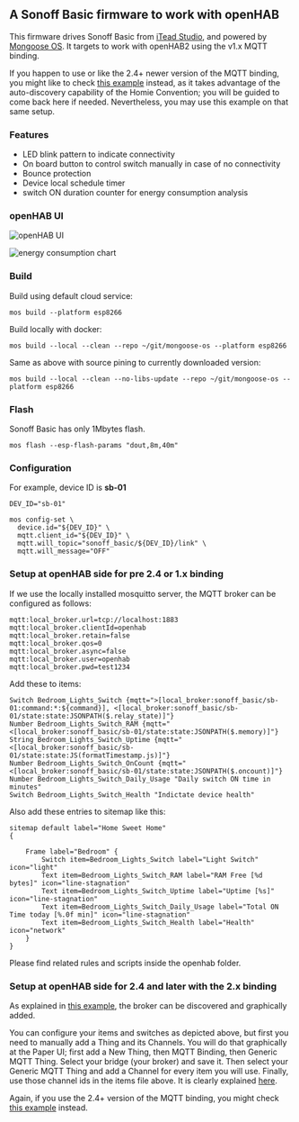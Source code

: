 ## A Sonoff Basic firmware to work with openHAB

This firmware drives Sonoff Basic from [iTead Studio](https://www.itead.cc/),
and powered by [Mongoose OS](https://mongoose-os.com/).
It targets to work with openHAB2 using the v1.x MQTT binding.

If you happen to use or like the 2.4+ newer version of the MQTT binding, you might like to check
[this example](https://github.com/mongoose-os-apps/sonoff-basic-openhab2) instead, as it takes advantage of the auto-discovery capability of the Homie Convention; you will be guided to come back here if needed. Nevertheless, you may use this example on that same setup.

### Features

* LED blink pattern to indicate connectivity
* On board button to control switch manually in case of no connectivity
* Bounce protection
* Device local schedule timer
* switch ON duration counter for energy consumption analysis

### openHAB UI

![openHAB UI](https://raw.githubusercontent.com/mongoose-os-apps/sonoff-basic-openhab/master/openhab/sonoff-basic-ui.png "openHAB for Android")

![energy consumption chart](https://raw.githubusercontent.com/mongoose-os-apps/sonoff-basic-openhab/master/openhab/energy-chart.png "energy consumption chart")

### Build

Build using default cloud service:

    mos build --platform esp8266

Build locally with docker:

	mos build --local --clean --repo ~/git/mongoose-os --platform esp8266

Same as above with source pining to currently downloaded version:

	mos build --local --clean --no-libs-update --repo ~/git/mongoose-os --platform esp8266

### Flash

Sonoff Basic has only 1Mbytes flash.

	mos flash --esp-flash-params "dout,8m,40m"

### Configuration

For example, device ID is **sb-01**

```
DEV_ID="sb-01"

mos config-set \
  device.id="${DEV_ID}" \
  mqtt.client_id="${DEV_ID}" \
  mqtt.will_topic="sonoff_basic/${DEV_ID}/link" \
  mqtt.will_message="OFF"

```


### Setup at openHAB side for pre 2.4 or 1.x binding

If we use the locally installed mosquitto server, the MQTT broker can be configured as follows:

```
mqtt:local_broker.url=tcp://localhost:1883
mqtt:local_broker.clientId=openhab
mqtt:local_broker.retain=false
mqtt:local_broker.qos=0
mqtt:local_broker.async=false
mqtt:local_broker.user=openhab
mqtt:local_broker.pwd=test1234

```

Add these to items:

```
Switch Bedroom_Lights_Switch {mqtt=">[local_broker:sonoff_basic/sb-01:command:*:${command}], <[local_broker:sonoff_basic/sb-01/state:state:JSONPATH($.relay_state)]"}
Number Bedroom_Lights_Switch_RAM {mqtt="<[local_broker:sonoff_basic/sb-01/state:state:JSONPATH($.memory)]"}
String Bedroom_Lights_Switch_Uptime {mqtt="<[local_broker:sonoff_basic/sb-01/state:state:JS(formatTimestamp.js)]"}
Number Bedroom_Lights_Switch_OnCount {mqtt="<[local_broker:sonoff_basic/sb-01/state:state:JSONPATH($.oncount)]"}
Number Bedroom_Lights_Switch_Daily_Usage "Daily switch ON time in minutes"
Switch Bedroom_Lights_Switch_Health "Indictate device health"
```

Also add these entries to sitemap like this:

```
sitemap default label="Home Sweet Home"
{

	Frame label="Bedroom" {
		Switch item=Bedroom_Lights_Switch label="Light Switch" icon="light"
		Text item=Bedroom_Lights_Switch_RAM label="RAM Free [%d bytes]" icon="line-stagnation"
		Text item=Bedroom_Lights_Switch_Uptime label="Uptime [%s]" icon="line-stagnation"
		Text item=Bedroom_Lights_Switch_Daily_Usage label="Total ON Time today [%.0f min]" icon="line-stagnation"
		Text item=Bedroom_Lights_Switch_Health label="Health" icon="network"
	}
}
```

Please find related rules and scripts inside the openhab folder.

### Setup at openHAB side for 2.4 and later with the 2.x binding

As explained in [this example](https://github.com/mongoose-os-apps/sonoff-basic-openhab2), the broker can be discovered and graphically added.

You can configure your items and switches as depicted above, but first you need to manually add a Thing and its Channels. You will do that graphically at the Paper UI; first add a New Thing, then MQTT Binding, then Generic MQTT Thing. Select your bridge (your broker) and save it. Then select your Generic MQTT Thing and add a Channel for every item you will use.
Finally, use those channel ids in the items file above.
It is clearly explained [here](https://community.openhab.org/t/migrating-mqtt1-items-to-mqtt2-4-items/60502).

Again, if you use the 2.4+ version of the MQTT binding, you might check [this example](https://github.com/mongoose-os-apps/sonoff-basic-openhab2) instead.
